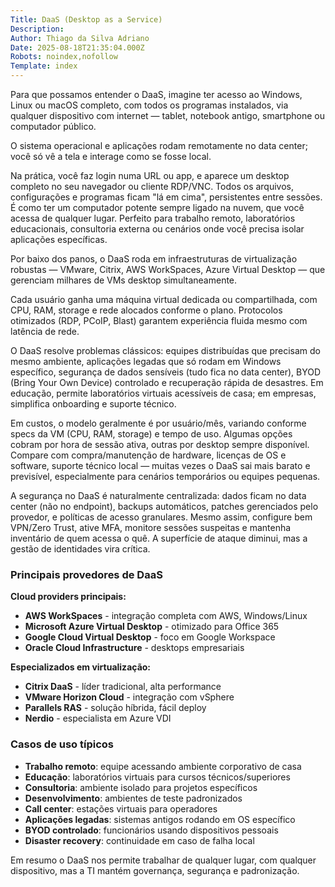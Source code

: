 ```yaml
---
Title: DaaS (Desktop as a Service)
Description: 
Author: Thiago da Silva Adriano
Date: 2025-08-18T21:35:04.000Z
Robots: noindex,nofollow
Template: index
---
```

<p>Para que possamos entender o DaaS, imagine ter acesso ao Windows, Linux ou macOS completo, com todos os programas instalados, via qualquer dispositivo com internet — tablet, notebook antigo, smartphone ou computador público.</p>

<p>O sistema operacional e aplicações rodam remotamente no data center; você só vê a tela e interage como se fosse local.</p>

<p>Na prática, você faz login numa URL ou app, e aparece um desktop completo no seu navegador ou cliente RDP/VNC. Todos os arquivos, configurações e programas ficam "lá em cima", persistentes entre sessões. É como ter um computador potente sempre ligado na nuvem, que você acessa de qualquer lugar. Perfeito para trabalho remoto, laboratórios educacionais, consultoria externa ou cenários onde você precisa isolar aplicações específicas.</p>

<p>Por baixo dos panos, o DaaS roda em infraestruturas de virtualização robustas — VMware, Citrix, AWS WorkSpaces, Azure Virtual Desktop — que gerenciam milhares de VMs desktop simultaneamente. </p>

<p>Cada usuário ganha uma máquina virtual dedicada ou compartilhada, com CPU, RAM, storage e rede alocados conforme o plano. Protocolos otimizados (RDP, PCoIP, Blast) garantem experiência fluida mesmo com latência de rede.</p>

<p>O DaaS resolve problemas clássicos: equipes distribuídas que precisam do mesmo ambiente, aplicações legadas que só rodam em Windows específico, segurança de dados sensíveis (tudo fica no data center), BYOD (Bring Your Own Device) controlado e recuperação rápida de desastres. Em educação, permite laboratórios virtuais acessíveis de casa; em empresas, simplifica onboarding e suporte técnico.</p>

<p>Em custos, o modelo geralmente é por usuário/mês, variando conforme specs da VM (CPU, RAM, storage) e tempo de uso. Algumas opções cobram por hora de sessão ativa, outras por desktop sempre disponível. Compare com compra/manutenção de hardware, licenças de OS e software, suporte técnico local — muitas vezes o DaaS sai mais barato e previsível, especialmente para cenários temporários ou equipes pequenas.</p>

<p>A segurança no DaaS é naturalmente centralizada: dados ficam no data center (não no endpoint), backups automáticos, patches gerenciados pelo provedor, e políticas de acesso granulares. Mesmo assim, configure bem VPN/Zero Trust, ative MFA, monitore sessões suspeitas e mantenha inventário de quem acessa o quê. A superfície de ataque diminui, mas a gestão de identidades vira crítica.</p>

<h3>
  
  
  Principais provedores de DaaS
</h3>

<p><strong>Cloud providers principais:</strong></p>

<ul>
<li>
<strong>AWS WorkSpaces</strong> - integração completa com AWS, Windows/Linux</li>
<li>
<strong>Microsoft Azure Virtual Desktop</strong> - otimizado para Office 365</li>
<li>
<strong>Google Cloud Virtual Desktop</strong> - foco em Google Workspace</li>
<li>
<strong>Oracle Cloud Infrastructure</strong> - desktops empresariais</li>
</ul>

<p><strong>Especializados em virtualização:</strong></p>

<ul>
<li>
<strong>Citrix DaaS</strong> - líder tradicional, alta performance</li>
<li>
<strong>VMware Horizon Cloud</strong> - integração com vSphere</li>
<li>
<strong>Parallels RAS</strong> - solução híbrida, fácil deploy</li>
<li>
<strong>Nerdio</strong> - especialista em Azure VDI</li>
</ul>

<h3>
  
  
  Casos de uso típicos
</h3>

<ul>
<li>
<strong>Trabalho remoto</strong>: equipe acessando ambiente corporativo de casa</li>
<li>
<strong>Educação</strong>: laboratórios virtuais para cursos técnicos/superiores</li>
<li>
<strong>Consultoria</strong>: ambiente isolado para projetos específicos</li>
<li>
<strong>Desenvolvimento</strong>: ambientes de teste padronizados</li>
<li>
<strong>Call center</strong>: estações virtuais para operadores</li>
<li>
<strong>Aplicações legadas</strong>: sistemas antigos rodando em OS específico</li>
<li>
<strong>BYOD controlado</strong>: funcionários usando dispositivos pessoais</li>
<li>
<strong>Disaster recovery</strong>: continuidade em caso de falha local</li>
</ul>

<p>Em resumo o DaaS nos permite trabalhar de qualquer lugar, com qualquer dispositivo, mas a TI mantém governança, segurança e padronização.</p>

